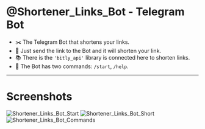 # @Shortener_Links_Bot - Telegram Bot

- :scissors: The Telegram Bot that shortens your links.
- :link: Just send the link to the Bot and it will shorten your link.
- :books: There is the `'bitly_api'` library is connected here to shorten links.
- :open_file_folder: The Bot has two commands: `/start`, `/help`.

---

# Screenshots
 
 ![Shortener_Links_Bot_Start](https://github.com/nikit0ns/Screenshots/blob/master/Shortener_Links_Bot_Start.png)
 ![Shortener_Links_Bot_Short](https://github.com/nikit0ns/Screenshots/blob/master/Shortener_Links_Bot_Short.png)
 ![Shortener_Links_Bot_Commands](https://github.com/nikit0ns/Screenshots/blob/master/Shortener_Links_Bot_Commands.png)

